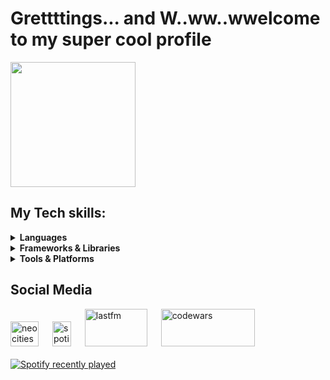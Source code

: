 <h1> Grettttings... and  W..ww..wwelcome to my super cool profile</h1>

<img src= "https://i.imgur.com/MOPbeAd.jpeg" height="200">




<h2>My Tech skills:</h2>
<details>
  <summary><b>Languages</b></summary>
  <div align="left">
    <img src="https://cdn.jsdelivr.net/gh/devicons/devicon/icons/java/java-original.svg" height="40" alt="java logo">
    <img src="https://cdn.jsdelivr.net/gh/devicons/devicon/icons/javascript/javascript-original.svg" height="40" alt="javascript logo">
    <img src="https://cdn.jsdelivr.net/gh/devicons/devicon/icons/typescript/typescript-original.svg" height="40" alt="typescript logo">
    <img src="https://cdn.jsdelivr.net/gh/devicons/devicon/icons/python/python-original.svg" height="40" alt="python logo">
    <img src="https://cdn.simpleicons.org/kotlin/7F52FF" height="40" alt="kotlin logo">
    <img src="https://skillicons.dev/icons?i=gamemakerstudio" height="40" alt="gamemakerstudio logo">
    <img src="https://cdn.simpleicons.org/html5/E34F26" height="40" alt="html5 logo">
    <img src="https://cdn.jsdelivr.net/gh/devicons/devicon/icons/css3/css3-original.svg" height="40" alt="css logo">
  </div>
</details>

<details>
  <summary><b>Frameworks & Libraries</b></summary>
  <div align="left">
    <img src="https://cdn.jsdelivr.net/gh/devicons/devicon/icons/spring/spring-original.svg" height="40" alt="spring logo">
    <img src="https://cdn.jsdelivr.net/gh/devicons/devicon/icons/angularjs/angularjs-original.svg" height="40" alt="angularjs logo">
    <img src="https://cdn.simpleicons.org/bootstrap/7952B3" height="40" alt="bootstrap logo">
    <img src="https://cdn.simpleicons.org/hibernate/59666C" height="40" alt="hibernate logo">
    <img src="https://cdn.simpleicons.org/jquery/0769AD" height="40" alt="jquery logo">
    <img src="https://cdn.simpleicons.org/pandas/150458" height="40" alt="pandas logo">
  </div>
</details>

<details>
  <summary><b>Tools & Platforms</b></summary>
  <div align="left">
    <img src="https://cdn.jsdelivr.net/gh/devicons/devicon/icons/docker/docker-original.svg" height="40" alt="docker logo">
    <img src="https://cdn.jsdelivr.net/gh/devicons/devicon/icons/mysql/mysql-original.svg" height="40" alt="mysql logo">
    <img src="https://cdn.jsdelivr.net/gh/devicons/devicon/icons/postgresql/postgresql-original.svg" height="40" alt="postgresql logo">
    <img src="https://cdn.jsdelivr.net/gh/devicons/devicon/icons/nodejs/nodejs-original.svg" height="40" alt="nodejs logo">
    <img src="https://cdn.jsdelivr.net/gh/devicons/devicon/icons/gradle/gradle-original.svg" height="40" alt="gradle logo">
    <img src="https://cdn.jsdelivr.net/gh/devicons/devicon/icons/apache/apache-original.svg" height="40" alt="apache logo">
    <img src="https://cdn.jsdelivr.net/gh/devicons/devicon/icons/apachekafka/apachekafka-original.svg" height="40" alt="apachekafka logo">
    <img src="https://cdn.simpleicons.org/git/F05032" height="40" alt="git logo">
    <img src="https://cdn.simpleicons.org/jenkins/D24939" height="40" alt="jenkins logo">
    <img src="https://cdn.simpleicons.org/postman/FF6C37" height="40" alt="postman logo">
  </div>
</details>



<h2>Social Media</h2>
<div align="left">
  <a href="https://hiddenwoods.neocities.org/" style="text-decoration:none;">
    <img src="https://cdn.jsdelivr.net/gh/homarr-labs/dashboard-icons/svg/neocities.svg" width="45" height="40" alt="neocities">
  </a>&emsp;
  <a href="https://open.spotify.com/user/eqtuyjxzhzvd72w22uuvwkaun?si=8f1d192b8093498f" style="text-decoration:none;">
    <img src="https://www.vectorlogo.zone/logos/spotify/spotify-tile.svg" width="30" height="40" alt="spotify">
  </a>&emsp;
  <a href="https://www.last.fm/pt/user/Shalashaska-" style="text-decoration:none;">
    <img src="https://upload.wikimedia.org/wikipedia/commons/d/d4/Lastfm_logo.svg" width="100" height="60" alt="lastfm">
  </a>&emsp;
  <a href="https://www.codewars.com/users/Shalashaska00" style="text-decoration:none;">
    <img src="https://www.codewars.com/users/Shalashaska00/badges/micro" width="150" height="60" alt="codewars">
  </a>
</div>
<br>
<div align="left">
  <a href="https://open.spotify.com/user/eqtuyjxzhzvd72w22uuvwkaun">
    <img src="https://spotify-recently-played-readme.vercel.app/api?user=eqtuyjxzhzvd72w22uuvwkaun&count=5&unique=true" alt="Spotify recently played"/>
  </a>
</div>
